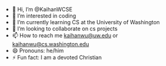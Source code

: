 - 👋 Hi, I’m @KaihanWCSE
- 👀 I’m interested in coding
- 🌱 I’m currently learning CS at the University of Washington
- 💞️ I’m looking to collaborate on cs projects
- 📫 How to reach me kaihanwu@uw.edu or kaihanwu@cs.washington.edu
- 😄 Pronouns: he/him
- ⚡ Fun fact: I am a devoted Christian

<!---
KaihanWCSE/KaihanWCSE is a ✨ special ✨ repository because its `README.md` (this file) appears on your GitHub profile.
You can click the Preview link to take a look at your changes.
--->
